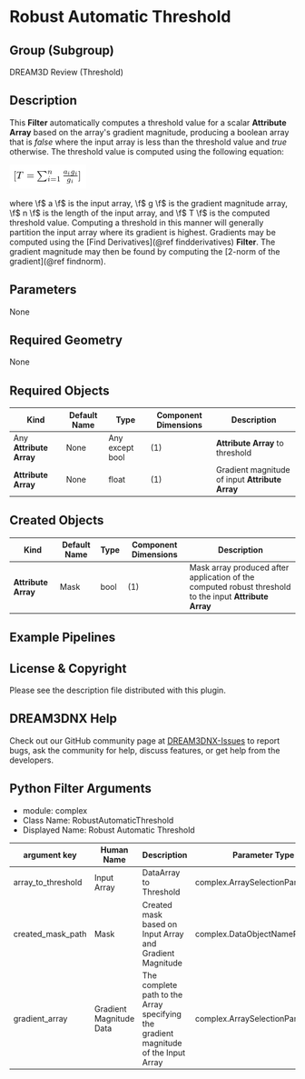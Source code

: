 # Robust Automatic Threshold

## Group (Subgroup) ##

DREAM3D Review (Threshold)

## Description ##

This **Filter** automatically computes a threshold value for a scalar **Attribute Array** based on the array's gradient magnitude, producing a boolean array that is _false_ where the input array is less than the threshold value and _true_ otherwise.  The threshold value is computed using the following equation:

![\f[ T = \sum_{i = 1}^{n} \frac{a_{i} g_{i}}{g_{i}} \f]](Images/latex24.png)

where \f$ a \f$ is the input array, \f$ g \f$ is the gradient magnitude array, \f$ n \f$ is the length of the input array, and \f$ T \f$ is the computed threshold value.  Computing a threshold in this manner will generally partition the input array where its gradient is highest.  Gradients may be computed using the [Find Derivatives](@ref findderivatives) **Filter**.  The gradient magnitude may then be found by computing the [2-norm of the gradient](@ref findnorm).

## Parameters ##

None

## Required Geometry ###

None

## Required Objects ##

| Kind | Default Name | Type | Component Dimensions | Description |
|------|--------------|------|----------------------|-------------|
| Any **Attribute Array** | None | Any except bool | (1) | **Attribute Array** to threshold |
| **Attribute Array** | None | float | (1) | Gradient magnitude of input **Attribute Array** |

## Created Objects ##

| Kind | Default Name | Type | Component Dimensions | Description |
|------|--------------|------|----------------------|-------------|
| **Attribute Array** | Mask | bool | (1) | Mask array produced after application of the computed robust threshold to the input **Attribute Array** |

## Example Pipelines ##



## License & Copyright ##

Please see the description file distributed with this plugin.

## DREAM3DNX Help

Check out our GitHub community page at [DREAM3DNX-Issues](https://github.com/BlueQuartzSoftware/DREAM3DNX-Issues) to report bugs, ask the community for help, discuss features, or get help from the developers.

## Python Filter Arguments

+ module: complex
+ Class Name: RobustAutomaticThreshold
+ Displayed Name: Robust Automatic Threshold

| argument key | Human Name | Description | Parameter Type |
|--------------|------------|-------------|----------------|
| array_to_threshold | Input Array | DataArray to Threshold | complex.ArraySelectionParameter |
| created_mask_path | Mask | Created mask based on Input Array and Gradient Magnitude | complex.DataObjectNameParameter |
| gradient_array | Gradient Magnitude Data | The complete path to the Array specifying the gradient magnitude of the Input Array | complex.ArraySelectionParameter |

